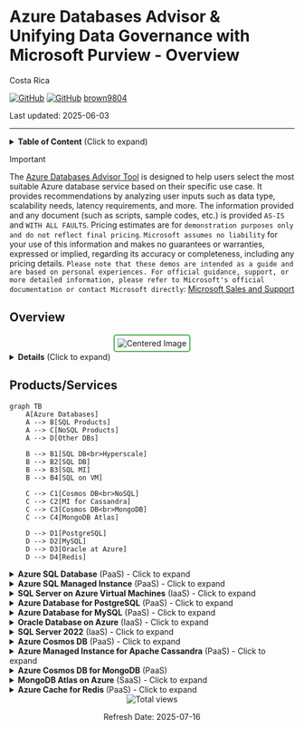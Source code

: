 # Azure Databases Advisor \& <br/> Unifying Data Governance with Microsoft Purview - Overview

Costa Rica

[![GitHub](https://badgen.net/badge/icon/github?icon=github&label)](https://github.com)
[![GitHub](https://img.shields.io/badge/--181717?logo=github&logoColor=ffffff)](https://github.com/)
[brown9804](https://github.com/brown9804)

Last updated: 2025-06-03

----------

<details>
<summary><b>Table of Content</b> (Click to expand)</summary>
  
- [Overview](#overview)
- [Products/Services](#productsservices)

</details>


> [!IMPORTANT]
> The [Azure Databases Advisor Tool](https://microsoftcloudessentials-learninghub.github.io/Azure-Databases-Purview-Advisor/) is designed to help users select the most suitable Azure database service based on their specific use case. It provides recommendations by analyzing user inputs such as data type, scalability needs, latency requirements, and more.
> The information provided and any document (such as scripts, sample codes, etc.) is provided `AS-IS` and `WITH ALL FAULTS`. Pricing estimates are for `demonstration purposes only and do not reflect final pricing`. `Microsoft assumes no liability` for your use of this information and makes no guarantees or warranties, expressed or implied, regarding its accuracy or completeness, including any pricing details. `Please note that these demos are intended as a guide and are based on personal experiences. For official guidance, support, or more detailed information, please refer to Microsoft's official documentation or contact Microsoft directly`: [Microsoft Sales and Support](https://support.microsoft.com/contactus?ContactUsExperienceEntryPointAssetId=S.HP.SMC-HOME)

## Overview 

<div align="center">
  <img src="https://github.com/brown9804/MSCloudEssentials_LPath/assets/24630902/697f7265-647a-41e2-a2f5-ec4b66cf3321" alt="Centered Image" style="border: 2px solid #4CAF50; border-radius: 5px; padding: 5px;"/>
</div>

<details>
<summary><b>Details</b> (Click to expand)</summary>

> - **Formats**<br/>
>     - Structured: Stored in predefined formats like rows and columns with consistent schema enforcement.<br/>
>     - Unstructured: Exists in diverse formats like free text, images, audio, video, and documents that lack a formal structure.<br/>
> - **Storage Model**<br/>
>     - Structured: Uses rigid, predefined schemas in relational databases ensuring integrity and data validation.<br/>
>     - Unstructured: Stored in flexible formats such as object storage, document stores, or blob storage without a fixed schema.<br/>
> - **Databases**<br/>
>     - Structured: Managed through SQL-based systems like Azure SQL, MySQL, and PostgreSQL.<br/>
>     - Unstructured: Supported by NoSQL systems like Cosmos DB, MongoDB, and cloud-native data lakes.<br/>
> - **Ease of Search**<br/>
>     - Structured: Easily queried using SQL, indexing, and standardized query languages.<br/>
>     - Unstructured: Requires more advanced approaches like keyword extraction, OCR, or AI-assisted search tools.<br/>
> - **Analysis Methods**<br/>
>     - Structured: Suited for quantitative techniques, including statistical modeling, trend analysis, and aggregation.<br/>
>     - Unstructured: Often analyzed with qualitative approaches like NLP, sentiment analysis, topic modeling, or deep learning.<br/>
> - **Tools and Technologies**<br/>
>     - Structured: RDBMS (SQL Server, Oracle), OLTP systems, CRM platforms, and OLAP tools for analytics.<br/>
>     - Unstructured: NoSQL DBMS, data mining frameworks, ML pipelines, AI services, and visualization platforms like Power BI.<br/>
> - **Specialists**<br/>
>     - Structured: Typically handled by business analysts, software engineers, solution architects, and DBAs.<br/>
>     - Unstructured: Requires data scientists, AI/ML specialists, information architects, and advanced data engineers.<br/>

</details>


## Products/Services 

```mermaid
graph TB
    A[Azure Databases]
    A --> B[SQL Products]
    A --> C[NoSQL Products]
    A --> D[Other DBs]

    B --> B1[SQL DB<br>Hyperscale]
    B --> B2[SQL DB]
    B --> B3[SQL MI]
    B --> B4[SQL on VM]

    C --> C1[Cosmos DB<br>NoSQL]
    C --> C2[MI for Cassandra]
    C --> C3[Cosmos DB<br>MongoDB]
    C --> C4[MongoDB Atlas]

    D --> D1[PostgreSQL]
    D --> D2[MySQL]
    D --> D3[Oracle at Azure]
    D --> D4[Redis]
```

<details>
<summary><b>Azure SQL Database</b> (PaaS) - Click to expand </summary>

> Fully managed PaaS Database Engine that automates upgrades, patching, backups, and monitoring.

> - **Benefits:** Reduces management overhead and total cost of ownership.<br/>
> - **Differentiators:** Built-in high availability, scalability, and security.<br/>
> - **Use Cases:** Ideal for modern cloud applications requiring performance, scale, and low operational maintenance.<br/>
> - **Related Products:** Azure App Service, Power BI, Azure Analysis Services.<br/>

Click here to read more about a [quick guide on Azure SQL Database](./sql/azure-sql-database/)
 
</details>

<details>
<summary><b>Azure SQL Managed Instance</b> (PaaS) - Click to expand </summary>

> Fully managed SQL Server instance with near-complete compatibility with on-premises SQL Server.

> - **Benefits:** Simplifies migration from on-premises without code changes.<br/>
> - **Differentiators:** Supports SQL Server Agent, linked servers, and cross-database transactions.<br/>
> - **Use Cases:** Enterprise app migrations from legacy environments.<br/>
> - **Related Products:** Azure Data Factory, Azure Databricks, Azure Synapse Analytics.<br/>

Click here to read more about a [quick guide on Azure SQL Managed Instance](./sql/azure-sql-managed-instance)

</details>

<details>
<summary><b>SQL Server on Azure Virtual Machines</b> (IaaS) - Click to expand </summary>

> SQL Server running on Azure VMs, offering full OS-level access and control.

> - **Benefits:** Offers flexibility and customization for apps with unique OS or database dependencies.<br/>
> - **Differentiators:** Supports specialized SQL Server features not available in PaaS offerings.<br/>
> - **Use Cases:** Best for lift-and-shift migrations requiring full control and legacy support.<br/>
> - **Related Products:** Azure Backup, Azure Site Recovery, Azure Monitor.<br/>

Click here to read more about a [quick guide on SQL Server on Azure Virtual Machines](./sql/sql-server-on-azure-vm)

</details>

<details>
<summary><b>Azure Database for PostgreSQL</b> (PaaS) - Click to expand </summary>

>  Enterprise-ready community PostgreSQL database service, fully managed by Microsoft.

> - **Benefits:** High availability with up to 99.99% SLA, built-in security, and scalability.<br/>
> - **Differentiators:** Supports PostgreSQL extensions and advanced indexing options.<br/>
> - **Use Cases:** Cloud-native applications using PostgreSQL frameworks like Django or Flask.<br/>
> - **Related Products:** Azure Kubernetes Service, Azure App Service, Power BI.<br/>

Click here to read more about a [quick guide on Azure Database for PostgreSQL](./sql/azure-database-for-postgresql)

</details>

<details>
<summary><b>Azure Database for MySQL</b> (PaaS) - Click to expand </summary>

> Managed MySQL service providing open-source compatibility and built-in scaling.

> - **Benefits:** Automatic backups, patching, high availability, and zone redundancy.<br/>
> - **Differentiators:** Community edition with scalable performance tiers.<br/>
> - **Use Cases:** Applications using PHP, Ruby, or Node.js; WordPress and ecommerce platforms.<br/>
> - **Related Products:** Azure Web Apps, Azure Functions, Azure Logic Apps.<br/>

Click here to read more about a [quick guide on Azure Database for MySQL](./sql/azure-database-for-mysql)

</details>

<details>
<summary><b>Oracle Database on Azure</b> (IaaS) - Click to expand </summary>

> Enables customers to run Oracle workloads directly on Azure infrastructure.

> - **Benefits:** Leverages existing Oracle licenses and integrations with Azure services.<br/>
> - **Differentiators:** Official Oracle support with flexible deployment topologies.<br/>
> - **Use Cases:** Running core enterprise Oracle applications with high availability.<br/>
> - **Related Products:** Azure Site Recovery, Azure Backup, Azure Active Directory.<br/>

Click here to read more about a [quick guide on Oracle Database on Azure](./sql/oracle-database-on-azure)

</details>

<details>
<summary><b>SQL Server 2022</b> (IaaS) - Click to expand </summary>

>  Latest release of SQL Server with built-in hybrid and cloud-connected capabilities.

> - **Benefits:** Brings innovations like ledger tables, Synapse Link, and built-in security enhancements.<br/>
> - **Differentiators:** Full hybrid flexibility for modern apps with backward compatibility.<br/>
> - **Use Cases:** Enterprise apps requiring up-to-date SQL features and strong cloud connectivity.<br/>
> - **Related Products:** Azure Synapse Analytics, Power BI, Azure Data Factory.<br/>

Click here to read more about a [quick guide on SQL Server 2022](./sql/sql-server-2022)

</details>

<details>
<summary><b>Azure Cosmos DB</b> (PaaS) - Click to expand </summary>

> Globally distributed, multi-model NoSQL database for ultra-low latency and high throughput.

> - **Benefits:** Turnkey global replication, automatic scaling, and multi-region writes.<br/>
> - **Differentiators:** Supports multiple APIs (SQL, MongoDB, Cassandra, Gremlin, Table).<br/>
> - **Use Cases:** IoT, retail, gaming, real-time personalization, and telemetry apps.<br/>
> - **Related Products:** Azure Functions, Azure Logic Apps, Azure Container Instances.<br/>

Click here to read more about a [quick guide on Azure Cosmos DB](./nosql/azure-cosmos-db)

</details>

<details>
<summary><b>Azure Managed Instance for Apache Cassandra</b> (PaaS) - Click to expand </summary>

>  Managed Cassandra database service designed for massive scale and availability.

> - **Benefits:** Built-in automation, scalability, and hybrid deployment options.<br/>
> - **Differentiators:** Supports native Cassandra drivers and schemas with Azure-managed benefits.<br/>
> - **Use Cases:** Wide-column workloads such as product catalogs, fraud detection, and event monitoring.<br/>
> - **Related Products:** Azure Synapse Analytics, Azure HDInsight, Azure Databricks.<br/>

Click here to read more about a [quick guide on Azure Managed Instance for Apache Cassandra](./nosql/azure-managed-instance-for-apache-cassandra)

</details>

<details>
<summary><b>Azure Cosmos DB for MongoDB</b> (PaaS)</summary>

> Fully managed implementation of MongoDB using Cosmos DB’s global infrastructure.

> - **Benefits:** Globally available with strong SLAs and elastic scalability.<br/>
> - **Differentiators:** Offers wire protocol compatibility with native MongoDB SDKs and tools.<br/>
> - **Use Cases:** Web apps, content management, cataloging, and personalized recommendation engines.<br/>
> - **Related Products:** Azure Kubernetes Service, Azure Databricks, Azure Functions.<br/>

Click here to read more about a [quick guide on Azure Cosmos DB for MongoDB](./nosql/azure-cosmos-db-for-mongodb)

</details>

<details>
<summary><b>MongoDB Atlas on Azure</b> (SaaS) - Click to expand </summary>

> Official managed MongoDB service deployed in Azure’s cloud infrastructure.

> - **Benefits:** High automation, operational best practices, and global clusters.<br/>
> - **Differentiators:** Offers native integration with MongoDB features and support from MongoDB Inc.<br/>
> - **Use Cases:** Mobile and IoT apps, gaming, metadata management, and logging platforms.<br/>
> - **Related Products:** Azure Kubernetes Service, Azure Databricks, Azure Functions.<br/>

Click here to read more about a [quick guide on MongoDB Atlas on Azure](./nosql/mongo-db-atlas-on-azure)

</details>

<details>
<summary><b>Azure Cache for Redis</b> (PaaS) - Click to expand </summary>

> In-memory data store used for caching, messaging, and fast key-value operations.

> - **Benefits:** Ultra-low latency and high throughput data access.<br/>
> - **Differentiators:** Fully managed Redis with security, scaling, and geo-replication.<br/>
> - **Use Cases:** Session stores, real-time leaderboards, background task queues.<br/>
> - **Related Products:** Azure Web Apps, Azure Functions, Azure Logic Apps.<br/>

Click here to read more about a [quick guide on Azure Cache for Redis](./nosql/azure-cache-for-redis)

</details>

<!-- START BADGE -->
<div align="center">
  <img src="https://img.shields.io/badge/Total%20views-31-limegreen" alt="Total views">
  <p>Refresh Date: 2025-07-16</p>
</div>
<!-- END BADGE -->
